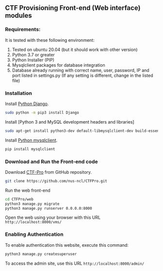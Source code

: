 ## CTF Provisioning Front-end (Web interface) modules

### Requirements:

It is tested with these following environment:
1. Tested on ubuntu 20.04 (but it should work with other version)
2. Python 3.7 or greater
3. Python Installer (PIP)
4. Mysqlclient packages for database integration
5. Database already running with correct name, user, password, IP and port listed in settings.py (If any setting is different, change in the listed file)

### Installation

Install [Python Django](https://docs.djangoproject.com/en/3.2/topics/install/).

```bash
sudo python -m pip3 install Django
```
Install [Python 3 and MySQL development headers and libraries]

```bash
sudo apt-get install python3-dev default-libmysqlclient-dev build-essential
```

Install [Python mysqlclient](https://pypi.org/project/mysqlclient/).

```bash
pip install mysqlclient
```


### Download and Run the Front-end code

Download [CTF-Pro](https://github.com/nus-ncl/CTFPro) from GitHub repository.

```bash
git clone https://github.com/nus-ncl/CTFPro.git
```

Run the web front-end

```bash
cd CTFPro/web
python3 manage.py migrate
python3 manage.py runserver 0.0.0.0:8000
```

Open the web using your browser with this URL `http://localhost:8000/vms/`

### Enabling Authentication

To enable authentication this website, execute this command:

```bash
python3 manage.py createsuperuser
```

To access the admin site, use this URL `http://localhost:8000/admin/`
